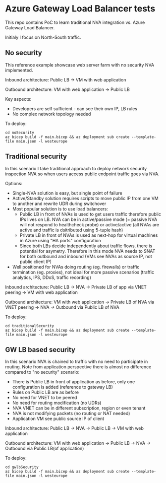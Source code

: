 # Azure Gateway Load Balancer tests
This repo contains PoC to learn traditional NVA integration vs. Azure Gateway Load Balancer.

Initialy I focus on North-South traffic.

## No security
This reference example showcase web server farm with no security NVA implemented.

Inbound architecture:
Public LB -> VM with web application

Outbound architecture:
VM with web application -> Public LB

Key aspects:
- Developers are self sufficient - can see their own IP, LB rules
- No complex network topology needed

To deploy:

```
cd noSecurity
az bicep build -f main.bicep && az deployment sub create --template-file main.json -l westeurope
```

## Traditional security
In this scenario I take traditional approach to deploy network security inspection NVA so when users access public endpoint traffic goes via NVA.

Options:
- Single-NVA solution is easy, but single point of failure
- Active/Standby solution requires scripts to move public IP from one VM to another and rewrite UDR during switchover
- Most popular solution is to use load balancers:
    - Public LB in front of NVAs is used to get users traffic therefore public IPs lives on LB. NVA can be in active/passive mode (= passive NVA will not respond to healthcheck probe) or active/active (all NVAs are active and traffic is dsitributed using 5-tuple hash)
    - Private LB in front of NVAs is used as next-hop for virtual machines in Azure using "HA ports" configuration
    - Since both LBs decide independently about traffic flows, there is potential for asymetry. Therefore in this mode NVA needs to SNAT for both outbound and inbound (VMs see NVAs as source IP, not public client IP)
- Well positioned for NVAs doing routing (eg. firewalls) or traffic termination (eg. proxies), not ideal for more passive scenarios (traffic analytics, IPS, DDoS, traffic recording)
  
Inbound architecture:
Public LB -> NVA -> Private LB of app via VNET peering -> VM with web application

Outbound architecture:
VM with web application -> Private LB of NVA via VNET peering -> NVA -> Outbound via Public LB of NVA

To deploy:

```
cd traditionalSecurity
az bicep build -f main.bicep && az deployment sub create --template-file main.json -l westeurope
```

## GW LB based security
In this scenario NVA is chained to traffic with no need to participate in routing. Note from application perspective there is almost no difference compared to "no security" scenario:

- There is Public LB in front of application as before, only one configuration is added (reference to gateway LB)
- Rules on Public LB are as before
- No need for VNET to be peered
- No need for routing modification (no UDRs)
- NVA VNET can be in different subscription, region or even tenant
- NVA is not modifying packets (no routing or NAT needed)
- Application VM see public source IP of client

Inbound architecture:
Public LB -> NVA -> Public LB -> VM with web application

Outbound architecture:
VM with web application -> Public LB -> NVA -> Outbound via Public LB(of application)

To deploy:

```
cd gwlbSecurity
az bicep build -f main.bicep && az deployment sub create --template-file main.json -l westeurope
```